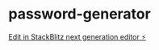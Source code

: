 # password-generator

[Edit in StackBlitz next generation editor ⚡️](https://stackblitz.com/~/github.com/abhilashdurgam454/password-generator)